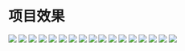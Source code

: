 # 项目效果
![](https://github.com/742340082/qm/blob/master/raw/address/address.jpg)
![](https://github.com/742340082/qm/blob/master/raw/address/addresscity.jpg)
![](https://github.com/742340082/qm/blob/master/raw/game/game.jpg)
![](https://github.com/742340082/qm/blob/master/raw/game/gamecategory.jpg)
![](https://github.com/742340082/qm/blob/master/raw/game/gamecategorydetail.jpg)
![](https://github.com/742340082/qm/blob/master/raw/game/gamedetail.jpg)
![](https://github.com/742340082/qm/blob/master/raw/game/gamenews.jpg)
![](https://github.com/742340082/qm/blob/master/raw/game/gamesearch.jpg)
![](https://github.com/742340082/qm/blob/master/raw/game/gamesmailsearch.jpg)
![](https://github.com/742340082/qm/blob/master/raw/game/gametop.jpg)
![](https://github.com/742340082/qm/blob/master/raw/game/newgame.jpg)
![](https://github.com/742340082/qm/blob/master/raw/news/news.jpg)
![](https://github.com/742340082/qm/blob/master/raw/news/newsdetail.jpg)
![](https://github.com/742340082/qm/blob/master/raw/we/addreceiveaddress.jpg)
![](https://github.com/742340082/qm/blob/master/raw/we/receiveaddress.jpg)
![](https://github.com/742340082/qm/blob/master/raw/we/we.jpg)
![](https://github.com/742340082/qm/blob/master/raw/we/wedetail.jpg)

